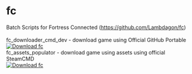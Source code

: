 # fc
Batch Scripts for Fortress Connected (https://github.com/Lambdagon/fc)<br><br>
fc_downloader_cmd_dev - download game using Official GitHub Portable<br>
[![Download fc](https://a.fsdn.com/con/app/sf-download-button)](https://sourceforge.net/projects/fcsf/files/fc_downloader_cmd_dev/fc_downloader_cmd_dev.zip/download)<br>
fc_assets_populator - download game using assets using official SteamCMD<br>
[![Download fc](https://a.fsdn.com/con/app/sf-download-button)](https://sourceforge.net/projects/fcsf/files/fc_assets_populator/fc_assets_populator.zip/download)

